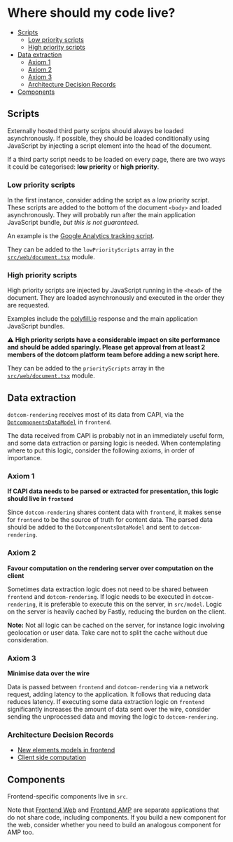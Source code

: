 # Where should my code live?

<!-- START doctoc generated TOC please keep comment here to allow auto update -->
<!-- DON'T EDIT THIS SECTION, INSTEAD RE-RUN doctoc TO UPDATE -->
<!-- Automatically created with yarn run createtoc and on push hook -->

- [Scripts](#scripts)
  - [Low priority scripts](#low-priority-scripts)
  - [High priority scripts](#high-priority-scripts)
- [Data extraction](#data-extraction)
  - [Axiom 1](#axiom-1)
  - [Axiom 2](#axiom-2)
  - [Axiom 3](#axiom-3)
  - [Architecture Decision Records](#architecture-decision-records)
- [Components](#components)

<!-- END doctoc generated TOC please keep comment here to allow auto update -->

## Scripts

Externally hosted third party scripts should always be loaded asynchronously. If possible, they should be loaded conditionally using JavaScript by injecting a script element into the head of the document.

If a third party script needs to be loaded on every page, there are two ways it could be categorised: **low priority** or **high priority**.

### Low priority scripts

In the first instance, consider adding the script as a low priority script. These scripts are added to the bottom of the document `<body>` and loaded asynchronously. They will probably run after the main application JavaScript bundle, _but this is not guaranteed._

An example is the [Google Analytics tracking script](https://developers.google.com/analytics/devguides/collection/analyticsjs/).

They can be added to the `lowPriorityScripts` array in the [`src/web/document.tsx`](https://github.com/guardian/dotcom-rendering/blob/main/src/web/document.tsx) module.

### High priority scripts

High priority scripts are injected by JavaScript running in the `<head>` of the document. They are loaded asynchronously and executed in the order they are requested.

Examples include the [polyfill.io](https://polyfill.io) response and the main application JavaScript bundles.

⚠️ **High priority scripts have a considerable impact on site performance and should be added sparingly. Please get approval from at least 2 members of the dotcom platform team before adding a new script here.**

They can be added to the `priorityScripts` array in the [`src/web/document.tsx`](https://github.com/guardian/dotcom-rendering/blob/main/src/web/document.tsx) module.

## Data extraction

`dotcom-rendering` receives most of its data from CAPI, via the [`DotcomponentsDataModel`](https://github.com/guardian/frontend/blob/main/article/app/model/dotcomponents/DotcomponentsDataModel.scala) in `frontend`.

The data received from CAPI is probably not in an immediately useful form, and some data extraction or parsing logic is needed. When contemplating where to put this logic, consider the following axioms, in order of importance.

### Axiom 1

**If CAPI data needs to be parsed or extracted for presentation, this logic should live in `frontend`**

Since `dotcom-rendering` shares content data with `frontend`, it makes sense for `frontend` to be the source of truth for content data. The parsed data should be added to the `DotcomponentsDataModel` and sent to `dotcom-rendering`.

### Axiom 2

**Favour computation on the rendering server over computation on the client**

Sometimes data extraction logic does not need to be shared between `frontend` and `dotcom-rendering`. If logic needs to be executed in `dotcom-rendering`, it is preferable to execute this on the server, in `src/model`. Logic on the server is heavily cached by Fastly, reducing the burden on the client.

**Note:** Not all logic can be cached on the server, for instance logic involving geolocation or user data. Take care not to split the cache without due consideration.

### Axiom 3

**Minimise data over the wire**

Data is passed between `frontend` and `dotcom-rendering` via a network request, adding latency to the application. It follows that reducing data reduces latency. If executing some data extraction logic on `frontend` significantly increases the amount of data sent over the wire, consider sending the unprocessed data and moving the logic to `dotcom-rendering`.

### Architecture Decision Records

-   [New elements models in frontend](../architecture/013-new-elements-models-in-frontend.md)
-   [Client side computation](../architecture/016-client-side-computation.md)

## Components

Frontend-specific components live in `src`.

Note that [Frontend Web](../../src/web) and [Frontend AMP](../../src/amp) are separate applications that do not share code, including components. If you build a new component for the web, consider whether you need to build an analogous component for AMP too.
